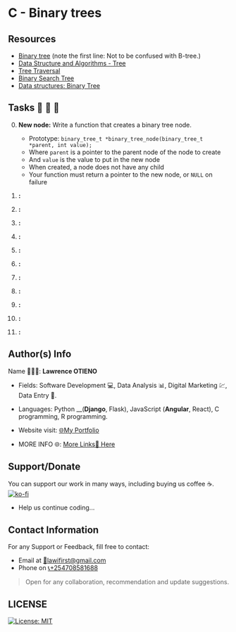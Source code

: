 # C - Binary trees

## Resources

* [Binary tree](https://alx-intranet.hbtn.io/rltoken/1F2x42-8vUbOmU4L1C1KMg) (note the first line: Not to be confused with B-tree.)
* [Data Structure and Algorithms - Tree](https://alx-intranet.hbtn.io/rltoken/QmcTMCkQyrgMjrqoWxYdhw)
* [Tree Traversal](https://alx-intranet.hbtn.io/rltoken/nMxoYQdZR_guroan8JeqBQ)
* [Binary Search Tree](https://alx-intranet.hbtn.io/rltoken/qO5dBlMnYJzbaWG3xVpcnQ)
* [Data structures: Binary Tree](https://alx-intranet.hbtn.io/rltoken/BeyJ2gjlE7_djwRiDyeHig)

## Tasks 🚨 🚨 🚨

0.  __New node:__ Write a function that creates a binary tree node.
    * Prototype: `binary_tree_t *binary_tree_node(binary_tree_t *parent, int value);`
    * Where `parent` is a pointer to the parent node of the node to create
    * And `value` is the value to put in the new node
    * When created, a node does not have any child
    * Your function must return a pointer to the new node, or `NULL` on failure

1. __:__

2. __:__

3. __:__

4. __:__

5. __:__

6. __:__

7. __:__

8. __:__

9. __:__

10. __:__

11. __:__

## Author(s) Info

Name 👨🏽‍💻: __Lawrence OTIENO__

* Fields: Software Development 💻, Data Analysis 📊, Digital Marketing 💹, Data Entry 📑.

* Languages: Python __(__Django__, Flask), JavaScript (__Angular__, React), C programming, R programming.

* Website visit: [🌐My Portfolio](https://lawiotieno.github.io/portfolio)

* MORE INFO 🌐: [More Links🔗 Here](https://shor.by/lawi)

## Support/Donate

You can support our work in many ways, including buying us coffee ☕️.  
[![ko-fi](https://ko-fi.com/img/githubbutton_sm.svg)](https://ko-fi.com/N4N26PU7L)

* Help us continue coding...

<!-- [Buy Me Coffee ☕️](https://ko-fi.com/streetgrandmaster) -->

## Contact Information

For any Support or Feedback, fill free to contact:

* Email at [📧lawifirst@gmail.com](mailto:lawifirst@gmail.com)
* Phone on [📞+254708581688](tel:+254708581688)

> Open for any collaboration, recommendation and update suggestions.

## LICENSE

[![License: MIT](https://img.shields.io/badge/License-MIT-yellow.svg)](/LICENSE)

<!-- [MIT License](https://choosealicense.com/licenses/mit/) -->
